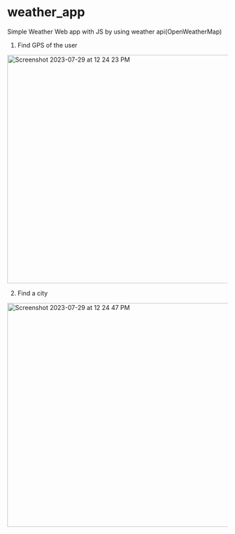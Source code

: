 # weather_app

Simple Weather Web app with JS by using weather api(OpenWeatherMap)

1. Find GPS of the user
<img width="522" alt="Screenshot 2023-07-29 at 12 24 23 PM" src="https://github.com/neohammer88/weather_app/assets/30359674/3c0b2dbe-d9d2-44f8-a4e2-b639a95b9b42">

2. Find a city
<img width="512" alt="Screenshot 2023-07-29 at 12 24 47 PM" src="https://github.com/neohammer88/weather_app/assets/30359674/adf179c0-4ce2-4264-829b-f0b4158bcbc9">

